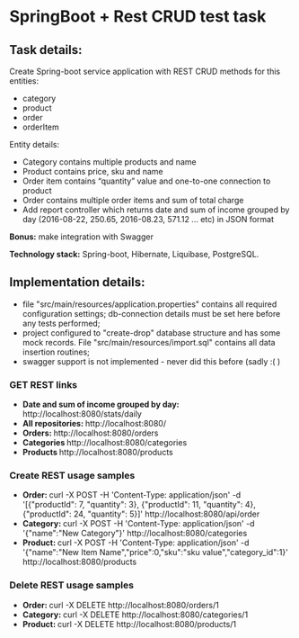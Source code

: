 <h1>SpringBoot + Rest CRUD test task</h1>
<h2>Task details:</h2>
Create Spring-boot service application with REST CRUD methods for this entities:
<ul>
<li>category</li>
<li>product</li>
<li>order</li>
<li>orderItem</li>
</ul>
<p>Entity details:</p>
<ul>
<li>Category contains multiple products and name</li>
<li>Product contains price, sku and name</li>
<li>Order item contains “quantity” value and one-to-one connection to product</li>
<li>Order contains multiple order items and sum of total charge</li>
<li>Add report controller which returns date and sum of income grouped by day (2016-08-22, 250.65, 2016-08.23, 571.12 ... etc) in JSON format</li>
</ul>
<p><b>Bonus:</b> make integration with Swagger</p>
<p><b>Technology stack:</b> Spring-boot, Hibernate, Liquibase, PostgreSQL.</p>

<h2>Implementation details:</h2>
<ul>
<li>file "src/main/resources/application.properties" contains all required configuration settings; db-connection details must be set here before any tests performed;</li>
<li>project configured to "create-drop" database structure and has some mock records. File "src/main/resources/import.sql" contains all data insertion routines;</li>
<li>swagger support is not implemented - never did this before (sadly :( )</li>
</ul>

<h3>GET REST links</h3>
<ul>
<li><b>Date and sum of income grouped by day: </b>http://localhost:8080/stats/daily</li>
<li><b>All repositories: </b>http://localhost:8080/</li>
<li><b>Orders: </b>http://localhost:8080/orders</li>
<li><b>Categories </b>http://localhost:8080/categories</li>
<li><b>Products </b>http://localhost:8080/products</li>
</ul>

<h3>Create REST usage samples</h3>
<ul>
<li><b>Order: </b>curl -X POST -H 'Content-Type: application/json' -d '[{"productId": 7, "quantity": 3}, {"productId": 11, "quantity": 4}, {"productId": 24, "quantity": 5}]' http://localhost:8080/api/order</li>
<li><b>Category: </b>curl -X POST -H 'Content-Type: application/json' -d '{"name":"New Category"}' http://localhost:8080/categories</li>
<li><b>Product: </b>curl -X POST -H 'Content-Type: application/json' -d '{"name":"New Item Name","price":0,"sku":"sku value","category_id":1}' http://localhost:8080/products</li>

</ul>

<h3>Delete REST usage samples</h3>
<ul>
<li><b>Order: </b>curl -X DELETE http://localhost:8080/orders/1</li>
<li><b>Category: </b>curl -X DELETE http://localhost:8080/categories/1</li>
<li><b>Product: </b>curl -X DELETE http://localhost:8080/products/1</li>
</ul>

